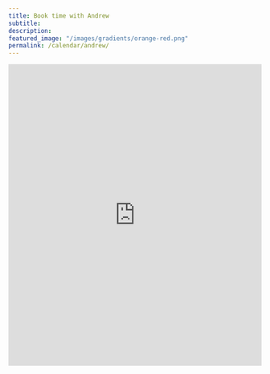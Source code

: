 ```yaml
---
title: Book time with Andrew
subtitle: 
description: 
featured_image: "/images/gradients/orange-red.png"
permalink: /calendar/andrew/
---
```


<iframe src="https://calendar.notion.so/meet/andrewgruen/working-paper" width="100%" height="600" frameborder="0"></iframe>
